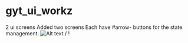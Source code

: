 # gyt_ui_workz
2 ui screens
Added two screens
Each have #arrow- buttons for the state management.
 ![ Alt text](ui_Working[1].gif) / ! [](ui_Working[1].gif)
